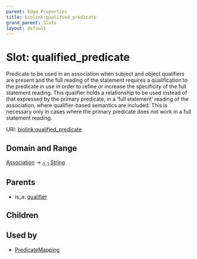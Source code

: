 ```yaml
---
parent: Edge Properties
title: biolink:qualified_predicate
grand_parent: Slots
layout: default
---
```


# Slot: qualified_predicate


Predicate to be used in an association when subject and object qualifiers are present and the full reading of the statement requires a qualification to the predicate in use in order to refine or  increase the specificity of the full statement reading.  This qualifier holds a relationship to be used instead of that  expressed by the primary predicate, in a ‘full statement’ reading of the association, where qualifier-based  semantics are included.  This is necessary only in cases where the primary predicate does not work in a  full statement reading.

URI: [biolink:qualified_predicate](https://w3id.org/biolink/qualified_predicate)

## Domain and Range

[Association](Association.md) ->  <sub>0..1</sub> [String](types/String.md)

## Parents

 *  is_a: [qualifier](qualifier.md)

## Children


## Used by

 * [PredicateMapping](PredicateMapping.md)

